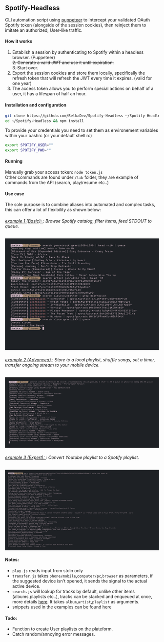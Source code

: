 ## Spotify-Headless
CLI automation script using [puppeteer](https://github.com/puppeteer/puppeteer) to intercept your validated OAuth Spotify token (alongside of the session cookies), then reinject them to imitate an authorized, User-like traffic.
#### How it works
1. Establish a session by authenticating to Spotify within a headless browser. (Puppeteer)<br><del>2. Generate a valid JWT and use it until expiration.</del> <br> <del>3. Start over.</strike> <br>
2. Export the session cookies and store them locally, specifically the refresh token that will refresh the JWT every time it expires. (valid for one year)
3. The access token allows you to perform special actions on behalf of a user, it has a lifespan of half an hour.

#### Installation and configuration
```bash
git clone https://github.com/BelkaDev/Spotify-Headless ~/Spotify-Headless
cd ~/Spotify-Headless && npm install
```
To provide your credentials you need to set them as environement variables within your bashrc (or your default shell rc) <br>
``` bash
export SPOTIFY_USER=""
export SPOTIFY_PWD=""
```
#### Running
Manually grab your access token: `node token.js` <br>
Other commands are found under `/lib` folder, they are example of commands from the API (search, play/resume etc..)

#### Use case
The sole purpose is to combine aliases into automated and complex tasks, this can offer a lot of flexibility as shown below:
###### <u> example 1 (Basic):  </u>: Browse Spotify catalog, filter items, feed STDOUT to queue.
![example 1](static/basic.png)
###### <u> example 2 (Advanced) </u>: Store to a local playlist, shuffle songs, set a timer, transfer ongoing stream to your mobile device.
![example 2](static/advanced.png)
###### <u> example 3 (Expert):  </u>: Convert Youtube playlist to a Spotify playlist.
![example 1](static/expert.png)


#### Notes:
* `play.js` reads input from stdin only
* `transfer.js` takes `phone/mobile`,`computer/pc`,`browser` as parameters, if the suggested device isn't opened, it sends the signal to the actual active device.
* `search.js` will lookup for tracks by default, unlike other items (albums,playlists etc..), tracks can be stacked and enqueued at once, more details [here](https://developer.spotify.com/documentation/web-api/reference/player/start-a-users-playback/). It takes `album`,`artist`,`playlist` as arguments.
* snippets used in the examples can be found [here](https://github.com/BelkaDev/dotfiles/blob/master/.zshrc)
 
#### Todo:
* Function to create User playlists on the plateform.
* Catch random/annoying error messages.
